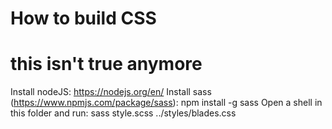 # How to build CSS
# this isn't true anymore

Install nodeJS: https://nodejs.org/en/
Install sass (https://www.npmjs.com/package/sass): npm install -g sass
Open a shell in this folder and run: sass style.scss ../styles/blades.css

